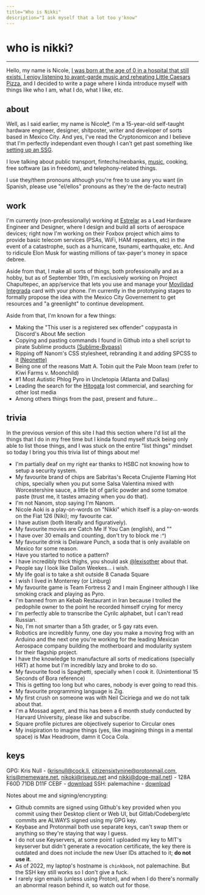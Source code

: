 ```yaml
---
title="Who is Nikki"
description="I ask myself that a lot too y'know"
---
```


# who is nikki?

---

Hello, my name is Nicole, [I was born at the age of 0 in a hospital that still exists, I enjoy listening to avant-garde music and reheating Little Caesars Pizza](https://www.youtube.com/watch?v=WXDC4dhxvcg), and I decided to write a page where I kinda introduce myself with things like who I am, what I do, what I like, etc.

## about

Well, as I said earlier, my name is Nicole[ª](etc/names.html). I'm a 15-year-old self-taught hardware engineer, designer, shitposter, writer and developer of sorts based in Mexico City. And yes, I've read the Cryptonomicon and I believe that I'm perfectly independant even though I can't get past something like [setting up an SSG](etc/articles/markdown-in-obama.html).

I love talking about public transport, fintechs/neobanks, [music](https://last.fm/user/kamikodev), cooking, free software (as in freedom), and telephony-related things.

I use they/them pronouns although you're free to use any you want (in Spanish, please use "el/ellos" pronouns as they're the de-facto neutral)

## work

I'm currently (non-professionally) working at [Estrelar](https://gitgud.io/estrelar) as a Lead Hardware Engineer and Designer, where I design and build all sorts of aerospace devices; right now I'm working on their Foxbox project which aims to provide basic telecom services (PSAs, WiFi, HAM repeaters, etc) in the event of a catastrophe, such as a hurricane, tsunami, earthquake, etc. And to ridicule Elon Musk for wasting millions of tax-payer's money in space debree.

Aside from that, I make all sorts of things, both professionally and as a hobby, but as of September 19th, I'm exclusively working on Project Chapultepec, an app/service that lets you use and manage your [Movilidad Integrada](https://en.wikipedia.org/wiki/Tarjeta_de_Movilidad_Integrada) card with your phone. I'm currently in the prototyping stages to formally propose the idea with the Mexico City Governement to get resources and "a greenlight" to continue development.

Aside from that, I'm known for a few things:
- Making the "This user is a registered sex offender" copypasta in Discord's About Me section
- Copying and pasting commands I found in Github into a shell script to pirate Sublime products [(Sublime-Bypass)](https://github.com/citizensixtynine/sublime-bypass)
- Ripping off Nanom's CSS stylesheet, rebranding it and adding SPCSS to it [(Neonette)](https://github.com/nicoleaoki/neonette)
- Being one of the reasons Matt A. Tobin quit the Pale Moon team (refer to Kiwi Farms v. Moonchild)
- #1 Most Autistic Phlog Pyro in Uncletopia (Atlanta and Dallas)
- Leading the search for the [Hitogata](https://www.youtube.com/watch?v=L9YjoSPcyPU) lost commercial, and searching for other lost media
- Among others things from the past, present and future...

## trivia
In the previous version of this site I had this section where I'd list all the things that I do in my free time but I kinda found myself stuck being only able to list those things, and I was stuck on the entire "list things" mindset so today I bring you this trivia list of things about me!
- I'm partially deaf on my right ear thanks to HSBC not knowing how to setup a security system.
- My favourite brand of chips are Sabritas's Receta Crujiente Flaming Hot chips, specially when you put some Salsa Valentina mixed with Worcestershire sauce, a little bit of garlic powder and some tomatoe paste (trust me, it tastes amazing when you do that).
- I'm not Nanom, stop saying I'm Nanom.
- Nicole Aoki is a play-on-words on "Nikki" which itself is a play-on-words on the Fiat 126 (Niki); my favourite car.
- I have autism (both literally and figuratively).
- My favourite movies are Catch Me If You Can (english), and ""
- I have over 30 emails and counting, don't try to block me :^)
- My favourite drink is Delaware Punch, a soda that is only available on Mexico for some reason.
- Have you started to notice a pattern?
- I have incredibly thick thighs, you should ask [@lexisother](https://github.com/lexisother) about that.
- People say I look like Dallon Weekes... i wish.
- My life goal is to take a shit outside 8 Canada Square
- I wish I lived in Monterrey (or Linburg)
- My favourite game is Team Fortress 2 and I main Engineer although I like smoking crack and playing as Pyro.
- I'm banned from an Kebab Restaurant in Iran because I trolled the pedophile owner to the point he recorded himself crying for mercy
- I'm perfectly able to transcribe the Cyrilc alphabet, but I can't read Russian.
- No, I'm not smarter than a 5th grader, or 5 gay rats even.
- Robotics are incredibly funny, one day you make a moving frog with an Arduino and the next one you're working for the leading Mexican Aerospace company building the motherboard and modularity system for their flagship project.
- I have the knowledge to manufacture all sorts of medications (specially HRT) at home but I'm incredibly lazy and broke to do so.
- My favourite food is Spaghetti, specially when I cook it. (Unintentional 15 Seconds of Bora reference)
- This is getting too long but who cares, nobody is ever going to read this.
- My favourite programming language is Zig.
- My first crush on someone was with Neil Ciciriega and we do not talk about that.
- I'm a Mossad agent, and this has been a 6 month study conducted by Harvard University, please like and subscribe.
- Square profile pictures are objectively superior to Circular ones
- My insipiration to imagine things (yes, like imagining things in a mental space) is Max Headroom, damn it Coca Cola.


## keys

GPG: Kris Null - (krisnull@cock.li, citizensixtynine@protonmail.com, kris@memeware.net, nikoki@riseup.net and nikki@doge-mail.net) - 128A F60D 71DB D11F CEBF - [download](keys/public.asc)
SSH: palemachine - [download](keys/palemachine.pub)

Notes about me and signing/encrypting: 
- Github commits are signed using Github's key provided when you commit using their Desktop client or Web UI, but Gitlab/Codeberg/etc commits are ALWAYS signed using my GPG key.
- Keybase and Protonmail both use separate keys, can't swap them or anything so they're staying that way I guess.
- I do not use Keyservers, at some point I uploaded my key to MIT's keyserver but didn't generate a revocation certificate, the key there is outdated and does not include the new User IDs attached to it; **do not use it**.
- As of 2022, my laptop's hostname is `chinkbook`, not palemachine. But the SSH key still works so I don't give a fuck.
- I rarely sign emails (unless using Proton), and when I do there's normally an abnormal reason behind it, so watch out for those.